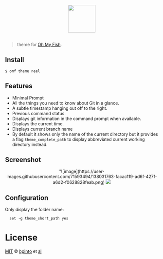 <div align="center">
  <a href="http://github.com/fish-shell/omf">
  <img width=90px  src="https://cloud.githubusercontent.com/assets/8317250/8510172/f006f0a4-230f-11e5-98b6-5c2e3c87088f.png">
  </a>
</div>
<br>

>  theme for [Oh My Fish][omf-link].

## Install

```fish
$ omf theme neel
```

## Features
* Minimal Prompt
* All the things you need to know about Git in a glance.
* A subtle timestamp hanging out off to the right.
* Previous command status.
* Displays git information in the command prompt when available.
* Displays the current time.
* Displays current branch name
* By default it shows only the name of the current directory but it provides a flag `theme_complete_path` to display abbreviated current working directory instead.

## Screenshot

<p align="center">
"![image](https://user-images.githubusercontent.com/71593494/138031763-facac119-ad6f-427f-a6d2-f0628828feab.png)
<img src="![Screenshot (786)](https://user-images.githubusercontent.com/71593494/138031907-a55cfa52-5db5-4793-9508-38ecfd3dd81f.png)"
     "![Screenshot (788)](https://user-images.githubusercontent.com/71593494/138031938-b80a153f-ed8e-411f-860a-9f86073617d4.png)">
  
</p>

## Configuration

Only display the folder name:
```
  set -g theme_short_path yes
```

# License

[MIT][mit] © [bpinto][author] et [al][contributors]


[mit]:            http://opensource.org/licenses/MIT
[author]:         http://github.com/neelshah2409
[contributors]:   https://github.com/oh-my-fish/theme-default/graphs/contributors
[omf-link]:       https://www.github.com/oh-my-fish/oh-my-fish

[license-badge]:  https://img.shields.io/badge/license-MIT-007EC7.svg?style=flat-square
[travis-badge]:   http://img.shields.io/travis/oh-my-fish/theme-default.svg?style=flat-square
[travis-link]:    https://travis-ci.org/oh-my-fish/theme-default
